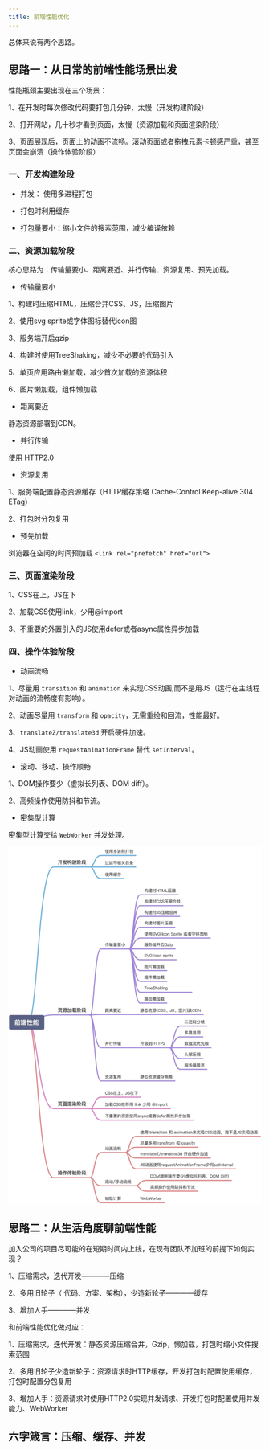 ```yaml
---
title: 前端性能优化
---
```


总体来说有两个思路。

## 思路一：从日常的前端性能场景出发

性能瓶颈主要出现在三个场景：

1、在开发时每次修改代码要打包几分钟，太慢（开发构建阶段）

2、打开网站，几十秒才看到页面，太慢（资源加载和页面渲染阶段）

3、页面展现后，页面上的动画不流畅。滚动页面或者拖拽元素卡顿感严重，甚至页面会崩溃（操作体验阶段）

### 一、开发构建阶段

- 并发： 使用多进程打包

- 打包时利用缓存

- 打包量要小：缩小文件的搜索范围，减少编译依赖

### 二、资源加载阶段

核心思路为：传输量要小、距离要近、并行传输、资源复用、预先加载。

- 传输量要小

1、构建时压缩HTML，压缩合并CSS、JS，压缩图片

2、使用svg sprite或字体图标替代icon图

3、服务端开启gzip

4、构建时使用TreeShaking，减少不必要的代码引入

5、单页应用路由懒加载，减少首次加载的资源体积

6、图片懒加载，组件懒加载

- 距离要近

静态资源部署到CDN。

- 并行传输

使用 HTTP2.0

- 资源复用

1、服务端配置静态资源缓存（HTTP缓存策略 Cache-Control Keep-alive 304 ETag）

2、打包时分包复用

- 预先加载

浏览器在空闲的时间预加载 `<link rel="prefetch" href="url">`

### 三、页面渲染阶段

1、CSS在上，JS在下

2、加载CSS使用link，少用@import

3、不重要的外置引入的JS使用defer或者async属性异步加载

### 四、操作体验阶段

- 动画流畅

1、尽量用 `transition` 和 `animation` 来实现CSS动画,而不是用JS（运行在主线程对动画的流畅度有影响）。

2、动画尽量用 `transform` 和 `opacity`，无需重绘和回流，性能最好。

3、`translateZ/translate3d` 开启硬件加速。

4、JS动画使用 `requestAnimationFrame` 替代 `setInterval`。

- 滚动、移动、操作顺畅

1、DOM操作要少（虚拟长列表、DOM diff）。

2、高频操作使用防抖和节流。

- 密集型计算

密集型计算交给 `WebWorker` 并发处理。

![web_optimize](/images/web_optimize.jpg)

## 思路二：从生活角度聊前端性能

加入公司的项目尽可能的在短期时间内上线，在现有团队不加班的前提下如何实现？

1、压缩需求，迭代开发————压缩

2、多用旧轮子（ 代码、方案、架构），少造新轮子————缓存

3、增加人手————并发

和前端性能优化做对应：

1、压缩需求，迭代开发：静态资源压缩合并，Gzip，懒加载，打包时缩小文件搜索范围

2、多用旧轮子少造新轮子：资源请求时HTTP缓存，开发打包时配置使用缓存，打包时配置分包复用

3、增加人手：资源请求时使用HTTP2.0实现并发请求、开发打包时配置使用并发能力、WebWorker

## 六字箴言：压缩、缓存、并发